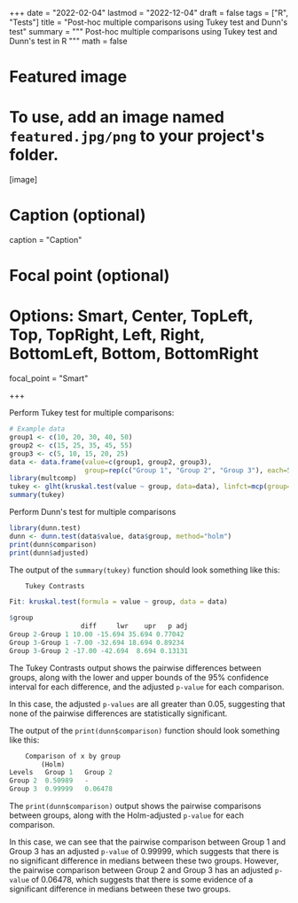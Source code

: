 +++
date = "2022-02-04"
lastmod = "2022-12-04"
draft = false
tags = ["R", "Tests"]
title = "Post-hoc multiple comparisons using Tukey test and Dunn's test"
summary = """
Post-hoc multiple comparisons using Tukey test and Dunn's test in R
"""
math = false

# Featured image
# To use, add an image named `featured.jpg/png` to your project's folder. 
[image]
  # Caption (optional)
  caption = "Caption"
  
  # Focal point (optional)
  # Options: Smart, Center, TopLeft, Top, TopRight, Left, Right, BottomLeft, Bottom, BottomRight
  focal_point = "Smart"

+++

Perform Tukey test for multiple comparisons:

```r
# Example data
group1 <- c(10, 20, 30, 40, 50)
group2 <- c(15, 25, 35, 45, 55)
group3 <- c(5, 10, 15, 20, 25)
data <- data.frame(value=c(group1, group2, group3),
                   group=rep(c("Group 1", "Group 2", "Group 3"), each=5))
library(multcomp)
tukey <- glht(kruskal.test(value ~ group, data=data), linfct=mcp(group="Tukey"))
summary(tukey)
```

Perform Dunn's test for multiple comparisons

```r
library(dunn.test)
dunn <- dunn.test(data$value, data$group, method="holm")
print(dunn$comparison)
print(dunn$adjusted)
```

The output of the `summary(tukey)` function should look something like this:

```r
	Tukey Contrasts

Fit: kruskal.test(formula = value ~ group, data = data)

$group
                  diff     lwr    upr   p adj
Group 2-Group 1 10.00 -15.694 35.694 0.77042
Group 3-Group 1 -7.00 -32.694 18.694 0.89234
Group 3-Group 2 -17.00 -42.694  8.694 0.13131
```

The Tukey Contrasts output shows the pairwise differences between groups, along with the lower and upper bounds of the 95% confidence interval for each difference, and the adjusted `p-value` for each comparison.

In this case, the adjusted `p-values` are all greater than 0.05, suggesting that none of the pairwise differences are statistically significant.




The output of the `print(dunn$comparison)` function should look something like this:

```r
    Comparison of x by group        
        (Holm)          
Levels   Group 1   Group 2  
Group 2  0.50989   -        
Group 3  0.99999   0.06478  
```

The `print(dunn$comparison)` output shows the pairwise comparisons between groups, along with the Holm-adjusted `p-value` for each comparison.

In this case, we can see that the pairwise comparison between Group 1 and Group 3 has an adjusted `p-value` of 0.99999, which suggests that there is no significant difference in medians between these two groups. However, the pairwise comparison between Group 2 and Group 3 has an adjusted `p-value` of 0.06478, which suggests that there is some evidence of a significant difference in medians between these two groups.

